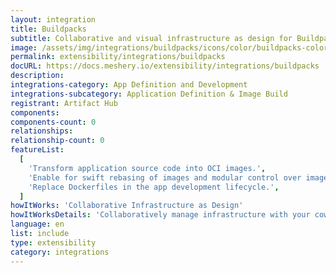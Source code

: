```yaml
---
layout: integration
title: Buildpacks
subtitle: Collaborative and visual infrastructure as design for Buildpacks
image: /assets/img/integrations/buildpacks/icons/color/buildpacks-color.svg
permalink: extensibility/integrations/buildpacks
docURL: https://docs.meshery.io/extensibility/integrations/buildpacks
description:
integrations-category: App Definition and Development
integrations-subcategory: Application Definition & Image Build
registrant: Artifact Hub
components:
components-count: 0
relationships:
relationship-count: 0
featureList:
  [
    'Transform application source code into OCI images.',
    'Enable for swift rebasing of images and modular control over images.',
    'Replace Dockerfiles in the app development lifecycle.',
  ]
howItWorks: 'Collaborative Infrastructure as Design'
howItWorksDetails: 'Collaboratively manage infrastructure with your coworkers synchronously sharing the same designs.'
language: en
list: include
type: extensibility
category: integrations
---
```

